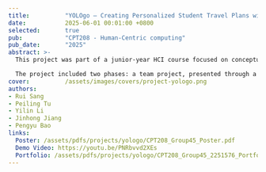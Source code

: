 ```yaml
---
title:          "YOLOgo – Creating Personalized Student Travel Plans with Generative AI"
date:           2025-06-01 00:01:00 +0800
selected:       true
pub:            "CPT208 - Human-Centric computing"
pub_date:       "2025"
abstract: >-
  This project was part of a junior-year HCI course focused on conceptual design. Our team designed an app that leverages generative AI to create personalized travel itineraries. The app was prototyped entirely in Figma, including interactive mockups to simulate user flows and AI-generated content.

  The project included two phases: a team project, presented through a written report and an interactive demo, and an individual project, where I independently iterated on our team’s design, introducing new features and improvements. I developed a personal design portfolio and recorded a demo with voice narration to present the final concept.
cover:          /assets/images/covers/project-yologo.png
authors:
- Rui Sang
- Peiling Tu
- Yilin Li 
- Jinhong Jiang
- Pengyu Bao
links:
  Poster: /assets/pdfs/projects/yologo/CPT208_Group45_Poster.pdf
  Demo Video: https://youtu.be/PNRbvvd2XEs
  Portfolio: /assets/pdfs/projects/yologo/CPT208_Group45_2251576_Portfolio.pdf
---
```

